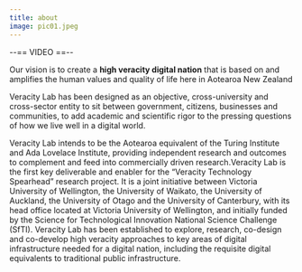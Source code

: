 ```yaml
---
title: about
image: pic01.jpeg
---
```

<p> --== VIDEO ==-- </p>
Our vision is to create a <strong>high veracity digital nation</strong> that is based on and amplifies the human values and quality of life here in Aotearoa New Zealand

Veracity Lab has been designed as an objective, cross-university and cross-sector entity to sit between government, citizens, businesses and communities, to add academic and scientific rigor to the pressing questions of how we live well in a digital world.

<p>
Veracity Lab intends to be the Aotearoa equivalent of the Turing Institute and Ada Lovelace Institute, providing independent 
research and outcomes to complement and feed into commercially driven research. 
​Veracity Lab is the first key deliverable and enabler for the “Veracity Technology Spearhead” research project. 
It is a joint initiative between Victoria University of Wellington, the University of Waikato, the University of Auckland, 
the University of Otago and the University of Canterbury, with its head office located at Victoria University of Wellington, 
and initially funded by the Science for Technological Innovation National Science Challenge (SfTI). 
Veracity Lab has been established to explore, research, co-design and co-develop high veracity approaches to key areas of 
digital infrastructure needed for a digital nation, including the requisite digital equivalents to traditional public 
infrastructure. 
</p>